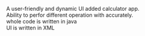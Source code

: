A user-friendly and dynamic UI added calculator app.<br>
Ability to perfor different operation with accurately.<br>
whole code is written in java<br>
UI is written in XML
